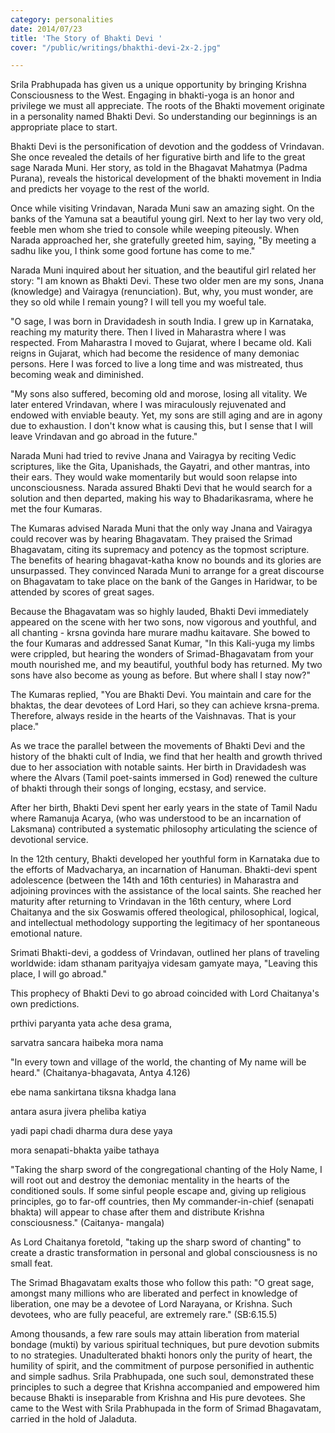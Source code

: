 ```yaml
---
category: personalities
date: 2014/07/23
title: 'The Story of Bhakti Devi '
cover: "/public/writings/bhakthi-devi-2x-2.jpg"

---
```

Srila Prabhupada has given us a unique opportunity by bringing Krishna Consciousness to the West. Engaging in bhakti-yoga is an honor and privilege we must all appreciate. The roots of the Bhakti movement originate in a personality named Bhakti Devi. So understanding our beginnings is an appropriate place to start.

Bhakti Devi is the personification of devotion and the goddess of Vrindavan. She once revealed the details of her figurative birth and life to the great sage Narada Muni. Her story, as told in the Bhagavat Mahatmya (Padma Purana), reveals the historical development of the bhakti movement in India and predicts her voyage to the rest of the world.   

Once while visiting Vrindavan, Narada Muni saw an amazing sight. On the banks of the Yamuna sat a beautiful young girl. Next to her lay two very old, feeble men whom she tried to console while weeping piteously. When Narada approached her, she gratefully greeted him, saying, "By meeting a sadhu like you, I think some good fortune has come to me."

Narada Muni inquired about her situation, and the beautiful girl related her story: "I am known as Bhakti Devi. These two older men are my sons, Jnana (knowledge) and Vairagya (renunciation). But, why, you must wonder, are they so old while I remain young? I will tell you my woeful tale.

"O sage, I was born in Dravidadesh in south India. I grew up in Karnataka, reaching my maturity there. Then I lived in Maharastra where I was respected. From Maharastra I moved to Gujarat, where I became old. Kali reigns in Gujarat, which had become the residence of many demoniac persons. Here I was forced to live a long time and was mistreated, thus becoming weak and diminished. 

"My sons also suffered, becoming old and morose, losing all vitality. We later entered Vrindavan, where I was miraculously rejuvenated and endowed with enviable beauty. Yet, my sons are still aging and are in agony due to exhaustion. I don't know what is causing this, but I sense that I will leave Vrindavan and go abroad in the future."

Narada Muni had tried to revive Jnana and Vairagya by reciting Vedic scriptures, like the Gita, Upanishads, the Gayatri, and other mantras, into their ears. They would wake momentarily but would soon relapse into unconsciousness. Narada assured Bhakti Devi that he would search for a solution and then departed, making his way to Bhadarikasrama, where he met the four Kumaras.

The Kumaras advised Narada Muni that the only way Jnana and Vairagya could recover was by hearing Bhagavatam. They praised the Srimad Bhagavatam, citing its supremacy and potency as the topmost scripture. The benefits of hearing bhagavat-katha know no bounds and its glories are unsurpassed. They convinced Narada Muni to arrange for a great discourse on Bhagavatam to take place on the bank of the Ganges in Haridwar, to be attended by scores of great sages.

Because the Bhagavatam was so highly lauded, Bhakti Devi immediately appeared on the scene with her two sons, now vigorous and youthful, and all chanting - krsna govinda hare murare madhu kaitavare. She bowed to the four Kumaras and addressed Sanat Kumar, "In this Kali-yuga my limbs were crippled, but hearing the wonders of Srimad-Bhagavatam from your mouth nourished me, and my beautiful, youthful body has returned. My two sons have also become as young as before. But where shall I stay now?"

The Kumaras replied, "You are Bhakti Devi. You maintain and care for the bhaktas, the dear devotees of Lord Hari, so they can achieve krsna-prema. Therefore, always reside in the hearts of the Vaishnavas. That is your place."

As we trace the parallel between the movements of Bhakti Devi and the history of the bhakti cult of India, we find that her health and growth thrived due to her association with notable saints. Her birth in Dravidadesh was where the Alvars (Tamil poet-saints immersed in God) renewed the culture of bhakti through their songs of longing, ecstasy, and service.

After her birth, Bhakti Devi spent her early years in the state of Tamil Nadu where Ramanuja Acarya, (who was understood to be an incarnation of Laksmana) contributed a systematic philosophy articulating the science of devotional service.

In the 12th century, Bhakti developed her youthful form in Karnataka due to the efforts of Madvacharya, an incarnation of Hanuman. Bhakti-devi spent adolescence (between the 14th and 16th centuries) in Maharastra and adjoining provinces with the assistance of the local saints. She reached her maturity after returning to Vrindavan in the 16th century, where Lord Chaitanya and the six Goswamis offered theological, philosophical, logical, and intellectual methodology supporting the legitimacy of her spontaneous emotional nature. 

Srimati Bhakti-devi, a goddess of Vrindavan, outlined her plans of traveling worldwide: idam sthanam parityajya videsam gamyate maya, "Leaving this place, I will go abroad."

This prophecy of Bhakti Devi to go abroad coincided with Lord Chaitanya's own predictions.

prthivi paryanta yata ache desa grama, 

sarvatra sancara haibeka mora nama

"In every town and village of the world, the chanting of My name will be heard." (Chaitanya-bhagavata, Antya 4.126)

ebe nama sankirtana tiksna khadga lana

antara asura jivera pheliba katiya

yadi papi chadi dharma dura dese yaya

mora senapati-bhakta yaibe tathaya

"Taking the sharp sword of the congregational chanting of the Holy Name, I will root out and destroy the demoniac mentality in the hearts of the conditioned souls. If some sinful people escape and, giving up religious principles, go to far-off countries, then My commander-in-chief (senapati bhakta) will appear to chase after them and distribute Krishna consciousness." (Caitanya- mangala)

As Lord Chaitanya foretold, "taking up the sharp sword of chanting" to create a drastic transformation in personal and global consciousness is no small feat. 

The Srimad Bhagavatam exalts those who follow this path: "O great sage, amongst many millions who are liberated and perfect in knowledge of liberation, one may be a devotee of Lord Narayana, or Krishna. Such devotees, who are fully peaceful, are extremely rare." (SB:6.15.5)

Among thousands, a few rare souls may attain liberation from material bondage (mukti) by various spiritual techniques, but pure devotion submits to no strategies. Unadulterated bhakti honors only the purity of heart, the humility of spirit, and the commitment of purpose personified in authentic and simple sadhus. Srila Prabhupada, one such soul, demonstrated these principles to such a degree that Krishna accompanied and empowered him because Bhakti is inseparable from Krishna and His pure devotees. She came to the West with Srila Prabhupada in the form of Srimad Bhagavatam, carried in the hold of Jaladuta.
